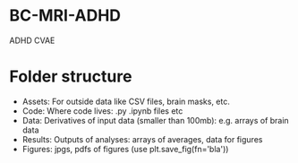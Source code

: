 # BC-MRI-ADHD
ADHD CVAE 


# Folder structure
 - Assets: For outside data like CSV files, brain masks, etc.
 - Code: Where code lives: .py .ipynb files etc
 - Data: Derivatives of input data (smaller than 100mb): e.g. arrays of brain data
 - Results: Outputs of analyses: arrays of averages, data for  figures
 - Figures: jpgs, pdfs of figures (use plt.save_fig(fn='bla'))